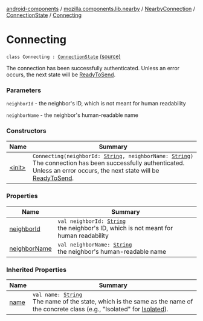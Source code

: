 [android-components](../../../../index.md) / [mozilla.components.lib.nearby](../../../index.md) / [NearbyConnection](../../index.md) / [ConnectionState](../index.md) / [Connecting](./index.md)

# Connecting

`class Connecting : `[`ConnectionState`](../index.md) [(source)](https://github.com/mozilla-mobile/android-components/blob/master/components/lib/nearby/src/main/java/mozilla/components/lib/nearby/NearbyConnection.kt#L165)

The connection has been successfully authenticated.
Unless an error occurs, the next state will be [ReadyToSend](../-ready-to-send/index.md).

### Parameters

`neighborId` - the neighbor's ID, which is not meant for human readability

`neighborName` - the neighbor's human-readable name

### Constructors

| Name | Summary |
|---|---|
| [&lt;init&gt;](-init-.md) | `Connecting(neighborId: `[`String`](https://kotlinlang.org/api/latest/jvm/stdlib/kotlin/-string/index.html)`, neighborName: `[`String`](https://kotlinlang.org/api/latest/jvm/stdlib/kotlin/-string/index.html)`)`<br>The connection has been successfully authenticated. Unless an error occurs, the next state will be [ReadyToSend](../-ready-to-send/index.md). |

### Properties

| Name | Summary |
|---|---|
| [neighborId](neighbor-id.md) | `val neighborId: `[`String`](https://kotlinlang.org/api/latest/jvm/stdlib/kotlin/-string/index.html)<br>the neighbor's ID, which is not meant for human readability |
| [neighborName](neighbor-name.md) | `val neighborName: `[`String`](https://kotlinlang.org/api/latest/jvm/stdlib/kotlin/-string/index.html)<br>the neighbor's human-readable name |

### Inherited Properties

| Name | Summary |
|---|---|
| [name](../name.md) | `val name: `[`String`](https://kotlinlang.org/api/latest/jvm/stdlib/kotlin/-string/index.html)<br>The name of the state, which is the same as the name of the concrete class (e.g., "Isolated" for [Isolated](../-isolated.md)). |
